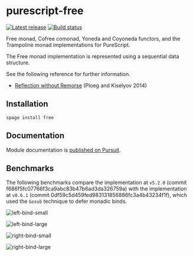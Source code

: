 # purescript-free

[![Latest release](http://img.shields.io/github/release/purescript/purescript-free.svg)](https://github.com/purescript/purescript-free/releases)
[![Build status](https://github.com/purescript/purescript-free/workflows/CI/badge.svg?branch=master)](https://github.com/purescript/purescript-free/actions?query=workflow%3ACI+branch%3Amaster)

Free monad, Cofree comonad, Yoneda and Coyoneda functors, and the Trampoline monad implementations for PureScript.

The Free monad implementation is represented using a sequential data structure.

See the following reference for further information.
* [Reflection without Remorse](http://okmij.org/ftp/Haskell/zseq.pdf) (Ploeg and Kiselyov 2014)

## Installation

```
spago install free
```

## Documentation

Module documentation is [published on Pursuit](http://pursuit.purescript.org/packages/purescript-free).

## Benchmarks

The following benchmarks compare the implementation at `v5.2.0` (commit f686f5fc07766f3ca9abc83b47b6ad3da326759a) with the implementation at `v0.6.1` (commit 0df59c5d459fed983131856886fc3a4b43234f1f), which used the `Gosub` technique to defer monadic binds.

![left-bind-small](benchmark/left-bind-small.png)

![left-bind-large](benchmark/left-bind-large.png)

![right-bind-small](benchmark/right-bind-small.png)

![right-bind-large](benchmark/right-bind-large.png)
